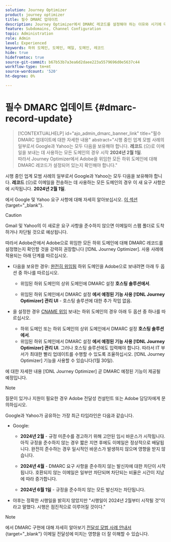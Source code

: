```yaml
---
solution: Journey Optimizer
product: journey optimizer
title: 필수 DMARC 업데이트
description: Journey Optimizer에서 DMARC 레코드를 설정해야 하는 이유와 시기에 대해 알아봅니다
feature: Subdomains, Channel Configuration
topic: Administration
role: Admin
level: Experienced
keywords: 하위 도메인, 도메인, 메일, 도메인, 레코드
hide: true
hidefromtoc: true
source-git-commit: b67b53b7a3ea6d2daee223a5579696d0e5637c44
workflow-type: tm+mt
source-wordcount: '520'
ht-degree: 0%

---
```


# 필수 DMARC 업데이트 {#dmarc-record-update}

>[!CONTEXTUALHELP]
>id="ajo_admin_dmarc_banner_link"
>title="필수 DMARC 업데이트에 대한 자세한 내용"
>abstract="시행 중인 업계 모범 사례의 일부로서 Google과 Yahoo는 모두 다음을 보유해야 합니다. **레코드** (으)로 이메일을 보내는 데 사용하는 모든 도메인의 경우 시작 **2024년 2월 1일**. <br>따라서 Journey Optimizer에서 Adobe을 위임한 모든 하위 도메인에 대해 DMARC 레코드가 설정되어 있는지 확인해야 합니다."

시행 중인 업계 모범 사례의 일부로서 Google과 Yahoo는 모두 다음을 보유해야 합니다. **레코드** (으)로 이메일을 전송하는 데 사용하는 모든 도메인의 경우 이 새 요구 사항은에 시작됩니다. **2024년 2월 1일**.

에서 Google 및 Yahoo 요구 사항에 대해 자세히 알아보십시오. [이 섹션](https://experienceleague.adobe.com/docs/deliverability-learn/deliverability-best-practice-guide/additional-resources/guidance-around-changes-to-google-and-yahoo.html?lang=en#dmarc%3A){target="_blank"}.

>[!CAUTION]
>
>Gmail 및 Yahoo의 이 새로운 요구 사항을 준수하지 않으면 이메일이 스팸 폴더로 도착하거나 차단될 것으로 예상됩니다.

따라서 Adobe은에서 Adobe으로 위임한 모든 하위 도메인에 대해 DMARC 레코드를 설정했는지 확인할 것을 강력히 권장합니다 [!DNL Journey Optimizer]. 사용 사례에 적용되는 아래 단계를 따르십시오.

<!--
* Set up DMARC on your subdomains, or on the parent domain of your subdomains, **in your hosting solution**. You can do it as of now.

* Set up DMARC on your delegated subdomains **using the upcoming feature in the [!DNL Journey Optimizer] administration UI** - with no extra work on your hosting solution. This feature will be available on January 30, 2024.

    >[!CAUTION]
    >
    >If you have set up [CNAME delegation](delegate-subdomain.md#cname-subdomain-delegation) for your sending subdomains, it will also require some entry into your hosting solution. Make sure you coordinate with your IT department so that they can perform the update as soon as the [!DNL Journey Optimizer] feature is available (on January 30, 2024). (and be ready on February 1st, 2024)

    More details on the [!DNL Journey Optimizer] DMARC upcoming feature will come soon.
-->

* 다음을 보유한 경우: [완전히 위임됨](delegate-subdomain.md#full-subdomain-delegation) 하위 도메인을 Adobe으로 보내려면 아래 두 옵션 중 하나를 따르십시오.

   * 위임된 하위 도메인의 상위 도메인에 DMARC 설정 **호스팅 솔루션에서**.

   * 위임된 하위 도메인에서 DMARC 설정 **에서 예정된 기능 사용 [!DNL Journey Optimizer] 관리 UI** - 호스팅 솔루션에 대한 추가 작업 없음.

* 을 설정한 경우 [CNAME 위임](delegate-subdomain.md#cname-subdomain-delegation) 보내는 하위 도메인의 경우 아래 두 옵션 중 하나를 따르십시오.
   * 하위 도메인 또는 하위 도메인의 상위 도메인에서 DMARC 설정 **호스팅 솔루션에서**.
   * 위임된 하위 도메인에서 DMARC 설정 **에서 예정된 기능 사용 [!DNL Journey Optimizer] 관리 UI**. 그러나 호스팅 솔루션에도 입력해야 합니다. 따라서 IT 부서가 최대한 빨리 업데이트를 수행할 수 있도록 조율하십시오. [!DNL Journey Optimizer] 기능을 사용할 수 있습니다(1월 30일). <!--and be ready on February 1st, 2024-->

에 대한 자세한 내용 [!DNL Journey Optimizer] 곧 DMARC 예정된 기능이 제공될 예정입니다.

>[!NOTE]
>
>질문이 있거나 지원이 필요한 경우 Adobe 전달성 컨설턴트 또는 Adobe 담당자에게 문의하십시오.

Google과 Yahoo가 공유하는 가장 최근 타임라인은 다음과 같습니다.

* Google:

   * **2024년 2월** - 규정 미준수를 경고하기 위해 고안된 임시 바운스가 시작됩니다. 아직 규정을 준수하지 않는 경우 짧은 지연 후에도 이메일은 정상적으로 배달됩니다. 완전히 준수하는 경우 일시적인 바운스가 발생하지 않으며 영향을 받지 않습니다.

   * **2024년 4월** - DMARC 요구 사항을 준수하지 않는 발신자에 대한 차단이 시작됩니다. 호환되지 않는 이메일은 일부만 차단되며 차단되는 비율은 시간이 지남에 따라 증가합니다.

   * **2024년 6월 1일** - 규정을 준수하지 않는 모든 발신자는 차단됩니다.

* 야후는 정확한 시행일을 밝히지 않았지만 &quot;시행일이 2024년 2월부터 시작될 것&quot;이라고 말했다. 시행은 점진적으로 이루어질 것이다.&quot;

>[!NOTE]
>
>에서 DMARC 구현에 대해 자세히 알아보기 [전달성 모범 사례 안내서](https://experienceleague.adobe.com/docs/deliverability-learn/deliverability-best-practice-guide/additional-resources/technotes/implement-dmarc.html#about){target="_blank"} 이메일 전달성에 미치는 영향을 더 잘 이해할 수 있습니다.
